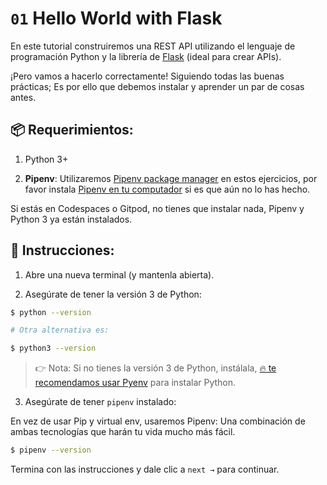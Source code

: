 # `01` Hello World with Flask 

En este tutorial construiremos una REST API utilizando el lenguaje de programación Python y la librería de [Flask](https://flask.palletsprojects.com/) (ideal para crear APIs).

¡Pero vamos a hacerlo correctamente! Siguiendo todas las buenas prácticas; Es por ello que debemos instalar y aprender un par de cosas antes.

## 📦 Requerimientos:

1. Python 3+

2. **Pipenv**: Utilizaremos [Pipenv package manager](https://pipenv-fork.readthedocs.io/en/latest/) en estos ejercicios, por favor instala [Pipenv en tu computador](https://github.com/pypa/pipenv#installation) si es que aún no lo has hecho.

Si estás en Codespaces o Gitpod, no tienes que instalar nada, Pipenv y Python 3 ya están instalados.

## 📝 Instrucciones:

1. Abre una nueva terminal (y mantenla abierta).

2. Asegúrate de tener la versión 3 de Python:

```bash
$ python --version

# Otra alternativa es:

$ python3 --version
```

> 👉 Nota: Si no tienes la versión 3 de Python, instálala, [🔥 te recomendamos usar Pyenv](https://github.com/pyenv/pyenv) para instalar Python.

3. Asegúrate de tener `pipenv` instalado:

En vez de usar Pip y virtual env, usaremos Pipenv: Una combinación de ambas tecnologías que harán tu vida mucho más fácil.

```bash
$ pipenv --version
```

Termina con las instrucciones y dale clic a `next →` para continuar.
